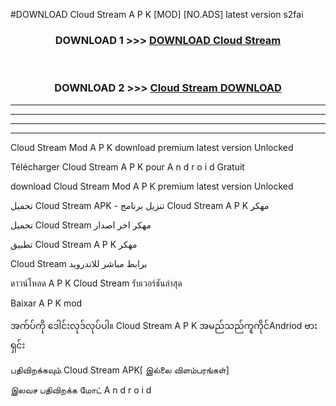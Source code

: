 #DOWNLOAD Cloud Stream  A P K [MOD] [NO.ADS] latest version s2fai



<div align="center">

<h3>DOWNLOAD 1 >>> <a href="https://teeasianyam.web.app?sq=Cloud Stream ">DOWNLOAD Cloud Stream  </a></h3><br>

<h3>DOWNLOAD 2 >>> <a href="https://teeasianyam.web.app?sq=Cloud Stream  ">Cloud Stream   DOWNLOAD </a></h3>

</div>


----------------------------------------------------------

----------------------------------------------------------

----------------------------------------------------------

----------------------------------------------------------


Cloud Stream   Mod A P K download premium latest version Unlocked

Télécharger Cloud Stream   A P K pour A n d r o i d Gratuit

download Cloud Stream   Mod A P K premium latest version Unlocked

تحميل Cloud Stream   APK - تنزيل برنامج Cloud Stream   A P K مهكر

تحميل Cloud Stream   مهكر اخر اصدار

تطبيق Cloud Stream   A P K مهكر

Cloud Stream   برابط مباشر للاندرويد

ดาวน์โหลด A P K Cloud Stream   รับเวอร์ชันล่าสุด

Baixar A P K mod

အက်ပ်ကို ဒေါင်းလုဒ်လုပ်ပါ။ Cloud Stream   A P K အမည်သည်ကူကိုင်Andriod ဗားရှင်း

பதிவிறக்கவும் Cloud Stream   APK[ இல்லை விளம்பரங்கள்] 
 
இலவச பதிவிறக்க மோட் A n d r o i d



